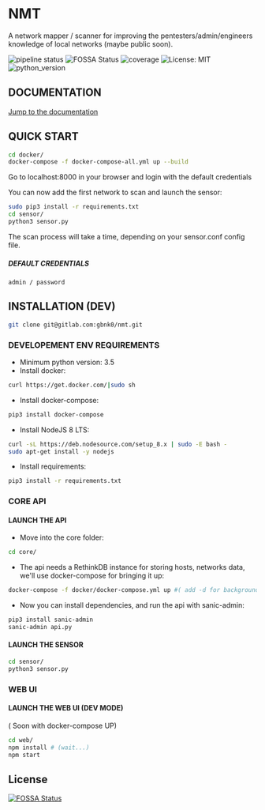 # NMT

A network mapper / scanner for improving the pentesters/admin/engineers knowledge of local networks (maybe public soon).



![pipeline status](https://travis-ci.org/gbnk0/nmt.svg?branch=develop)
![FOSSA Status](https://app.fossa.io/api/projects/git%2Bgithub.com%2Fgbnk0%2Fnmt.svg?type=shield)
![coverage](https://coveralls.io/repos/github/gbnk0/nmt/badge.svg?branch=develop)
![License: MIT](https://img.shields.io/badge/License-MIT-yellow.svg)
![python_version](https://img.shields.io/badge/python-3.5%2C3.6-blue.svg)




## DOCUMENTATION
[Jump to the documentation](https://github.com/gbnk0/nmt/wiki)


## QUICK START

```bash
cd docker/
docker-compose -f docker-compose-all.yml up --build
```

Go to localhost:8000 in your browser and login with the default credentials

You can now add the first network to scan and launch the sensor:


```bash
sudo pip3 install -r requirements.txt
cd sensor/
python3 sensor.py
```
The scan process will take a time, depending on your sensor.conf config file.

##### DEFAULT CREDENTIALS
`admin / password`


## INSTALLATION (DEV)
```bash
git clone git@gitlab.com:gbnk0/nmt.git
```
### DEVELOPEMENT ENV REQUIREMENTS
- Minimum python version: 3.5
- Install docker: 
```bash
curl https://get.docker.com/|sudo sh
```

- Install docker-compose: 
```bash
pip3 install docker-compose
```

- Install NodeJS 8 LTS:
```bash
curl -sL https://deb.nodesource.com/setup_8.x | sudo -E bash -
sudo apt-get install -y nodejs
```

- Install requirements:
```bash
pip3 install -r requirements.txt
```

### CORE API
#### LAUNCH THE API
- Move into the core folder:

```bash
cd core/
```

- The api needs a RethinkDB instance for storing hosts, networks data, we'll use docker-compose for bringing it up:

```bash
docker-compose -f docker/docker-compose.yml up #( add -d for background )

```

- Now you can install dependencies, and run the api with sanic-admin:

```bash
pip3 install sanic-admin
sanic-admin api.py
```


#### LAUNCH THE SENSOR
```bash
cd sensor/
python3 sensor.py
```


### WEB UI 
#### LAUNCH THE WEB UI (DEV MODE)
( Soon with docker-compose UP)

```bash
cd web/
npm install # (wait...)
npm start
```


## License
[![FOSSA Status](https://app.fossa.io/api/projects/git%2Bgithub.com%2Fgbnk0%2Fnmt.svg?type=large)](https://app.fossa.io/projects/git%2Bgithub.com%2Fgbnk0%2Fnmt?ref=badge_large)
